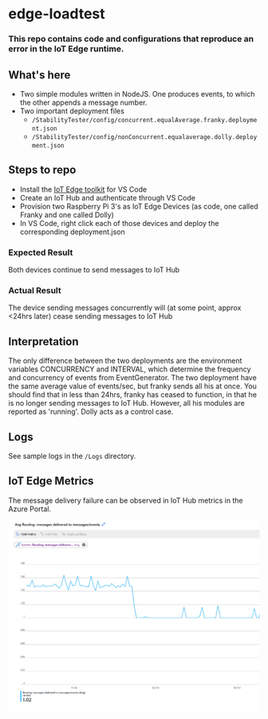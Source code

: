 # edge-loadtest

### This repo contains code and configurations that reproduce an error in the IoT Edge runtime.

## What's here

* Two simple modules written in NodeJS. One produces events, to which the other appends a message number.
* Two important deployment files
  * `/StabilityTester/config/concurrent.equalAverage.franky.deployment.json`
  * `/StabilityTester/config/nonConcurrent.equalaverage.dolly.deployment.json`

## Steps to repo

* Install the [IoT Edge toolkit](https://marketplace.visualstudio.com/items?itemName=vsciot-vscode.azure-iot-toolkit) for VS Code
* Create an IoT Hub and authenticate through VS Code
* Provision two Raspberry Pi 3's as IoT Edge Devices (as code, one called Franky and one called Dolly)
* In VS Code, right click each of those devices and deploy the corresponding deployment.json

### Expected Result

Both devices continue to send messages to IoT Hub

### Actual Result

The device sending messages concurrently will (at some point, approx <24hrs later) cease sending messages to IoT Hub

## Interpretation

The only difference between the two deployments are the environment variables CONCURRENCY and INTERVAL, which determine the frequency and concurrency of events from EventGenerator. The two deployment have the same average value of events/sec, but franky sends all his at once. You should find that in less than 24hrs, franky has ceased to function, in that he is no longer sending messages to IoT Hub. However, all his modules are reported as 'running'. Dolly acts as a control case.

## Logs

See sample logs in the `/Logs` directory.

## IoT Edge Metrics 

The message delivery failure can be observed in IoT Hub metrics in the Azure Portal.

![Graph of messages failing to be delivered to IoT Hub endpoint](Images/IoTHubMetrics-MessageDeliveryDrop.png)

